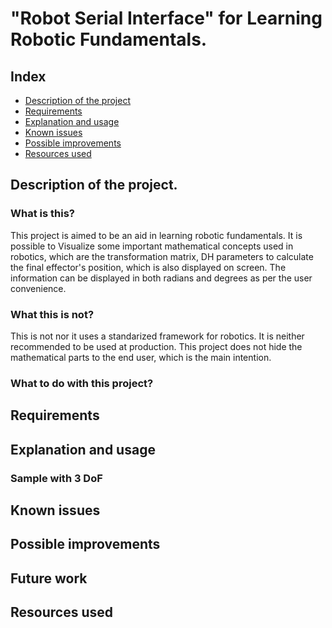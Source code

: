 # "Robot Serial Interface" for Learning Robotic Fundamentals.

## Index
- [Description of the project](#description-of-the-project)
- [Requirements](#requirements)
- [Explanation and usage](#explanation-and-usage)
- [Known issues](#known-issues)
- [Possible improvements](#possible-improvements)
- [Resources used](#resources-used)

## Description of the project.

### What is this?
This project is aimed to be an aid in learning robotic fundamentals. It is possible to Visualize some important mathematical concepts used in robotics, which are the transformation matrix, DH parameters to calculate the final effector's position, which is also displayed on screen. The information can be displayed in both radians and degrees as per the user convenience. 

### What this is not?
This is not nor it uses a standarized framework for robotics. It is neither recommended to be used at production. This project does not hide the mathematical parts to the end user, which is the main intention.

### What to do with this project?

## Requirements
## Explanation and usage 
### Sample with 3 DoF
## Known issues
## Possible improvements
## Future work
## Resources used
